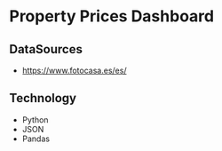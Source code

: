 # Property Prices Dashboard

## DataSources
- https://www.fotocasa.es/es/

## Technology
* Python
* JSON
* Pandas



